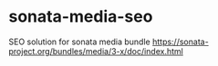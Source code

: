 # sonata-media-seo
SEO solution for sonata media bundle https://sonata-project.org/bundles/media/3-x/doc/index.html
